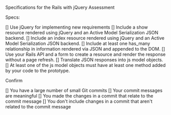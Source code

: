 Specifications for the Rails with jQuery Assessment

Specs:

[]    Use jQuery for implementing new requirements
[]    Include a show resource rendered using jQuery and an Active Model Serialization JSON backend.
[]    Include an index resource rendered using jQuery and an Active Model Serialization JSON backend.
[]    Include at least one has_many relationship in information rendered via JSON and appended to the DOM.
[]    Use your Rails API and a form to create a resource and render the response without a page refresh.
[]    Translate JSON responses into js model objects.
[]    At least one of the js model objects must have at least one method added by your code to the prototype.

Confirm

  []  You have a large number of small Git commits
  []  Your commit messages are meaningful
  []  You made the changes in a commit that relate to the commit message
  []  You don't include changes in a commit that aren't related to the commit message

